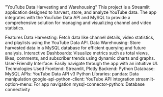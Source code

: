 "YouTube Data Harvesting and Warehousing"
This project is a Streamlit application designed to harvest, store, and analyze YouTube data. The app integrates with the YouTube Data API and MySQL to provide a comprehensive solution for managing and visualizing channel and video statistics.

Features
Data Harvesting:
Fetch data like channel details, video statistics, and playlists using the YouTube Data API.
Data Warehousing:
Store harvested data in a MySQL database for efficient querying and future analysis.
Interactive Dashboards:
Visualize metrics such as total views, likes, comments, and subscriber trends using dynamic charts and graphs.
User-Friendly Interface:
Easily navigate through the app with an intuitive UI.
Technologies Used
Frontend: Streamlit, Plotly
Backend: Python
Database: MySQL
APIs: YouTube Data API v3
Python Libraries:
pandas: Data manipulation
google-api-python-client: YouTube API integration
streamlit-option-menu: For app navigation
mysql-connector-python: Database connectivity
